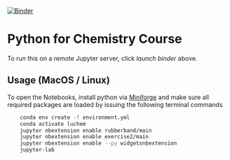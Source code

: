 [![Binder](https://mybinder.org/badge_logo.svg)](https://mybinder.org/v2/gh/luchem/python_for_chemists.git/master)

# Python for Chemistry Course

To run this on a remote Jupyter server, click _launch binder_ above.

## Usage (MacOS / Linux)

To open the Notebooks, install python via [Miniforge](https://github.com/conda-forge/miniforge) and
make sure all required packages are loaded by issuing the following terminal commands

``` bash
    conda env create -f environment.yml
    conda activate luchem
    jupyter nbextension enable rubberband/main
    jupyter nbextension enable exercise2/main
    jupyter nbextension enable --py widgetsnbextension
    jupyter-lab
```
